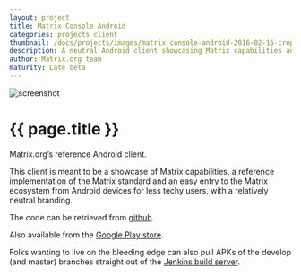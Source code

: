 ```yaml
---
layout: project
title: Matrix Console Android
categories: projects client
thumbnail: /docs/projects/images/matrix-console-android-2016-02-16-cropped.png
description: A neutral Android client showcasing Matrix capabilities and implementation.
author: Matrix.org team
maturity: Late beta
---
```


![screenshot](/docs/projects/images/matrix-console-android-2016-02-16-large.png "{{ page.title }}")

# {{ page.title }}
Matrix.org’s reference Android client.

This client is meant to be a showcase of Matrix capabilities, a reference implementation of the Matrix standard and an easy entry to the Matrix ecosystem from Android devices for less techy users,  with a relatively neutral branding.

The code can be retrieved from [github](https://github.com/matrix-org/matrix-android-console).

Also available from the [Google Play store](https://play.google.com/store/apps/details?id=org.matrix.androidsdk.alpha).

Folks wanting to live on the bleeding edge can also pull APKs of the develop (and master) branches straight out of the [Jenkins build server](http://matrix.org/jenkins/job/AndroidConsoleDevelop/).
